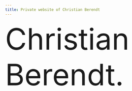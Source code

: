 ```yaml
---
title: Private website of Christian Berendt
---
```

<div class="container">
  <div class="row">
    <div class="col-12" style="font-size: 72pt">
      Christian Berendt.
    </div>
  </div>
</div>
